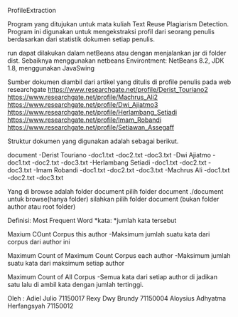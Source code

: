 ProfileExtraction

Program yang ditujukan untuk mata kuliah Text Reuse Plagiarism Detection. Program ini digunakan untuk mengekstraksi profil dari seorang penulis berdasarkan dari statistik dokumen setiap penulis.

run dapat dilakukan dalam netBeans atau dengan menjalankan jar di folder dist. Sebaiknya menggunakan netbeans
Environtment: NetBeans 8.2, JDK 1.8, menggunakan JavaSwing

Sumber dokumen diambil dari artikel yang ditulis di profile penulis pada web researchgate
https://www.researchgate.net/profile/Derist_Touriano2
https://www.researchgate.net/profile/Machrus_Ali2
https://www.researchgate.net/profile/Dwi_Ajiatmo3
https://www.researchgate.net/profile/Herlambang_Setiadi
https://www.researchgate.net/profile/Imam_Robandi
https://www.researchgate.net/profile/Setiawan_Assegaff

Struktur dokumen yang digunakan adalah sebagai berikut.

document
	-Derist Touriano
		-doc1.txt
		-doc2.txt
		-doc3.txt
	-Dwi Ajiatmo
		-doc1.txt
		-doc2.txt
		-doc3.txt
	-Herlambang Setiadi
		-doc1.txt
		-doc2.txt
		-doc3.txt
	-Imam Robandi
		-doc1.txt
		-doc2.txt
		-doc3.txt
	-Machrus Ali
		-doc1.txt
		-doc2.txt
		-doc3.txt

Yang di browse adalah folder document pilih folder document 
./document
untuk browse(hanya folder) silahkan pilih folder document (bukan folder author atau root folder)

Definisi:
Most Frequent Word *kata: *jumlah kata tersebut

Maxium COunt Corpus this author 
-Maksimum jumlah suatu kata dari corpus dari author ini

Maximum Count of Maximum Count Corpus each author
-Maksimum jumlah suatu kata dari maksimum setiap author

Maximum Count of All Corpus
-Semua kata dari setiap author di jadikan satu lalu di ambil kata dengan jumlah tertinggi.



Oleh :
Adiel Julio 71150017
Rexy Dwy Brundy 71150004
Aloysius Adhyatma Herfangsyah 71150012

